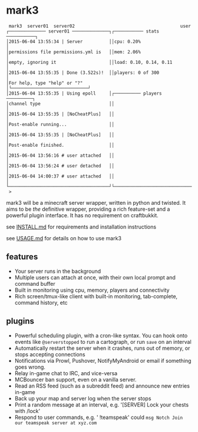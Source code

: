 # mark3

     mark3  server01  server02                                        user
    ┌────────────── server01 ──────────────┐┌─────────── stats ───────────┐
    │2015-06-04 13:55:34 | Server          ││cpu: 0.20%                   │
    │permissions file permissions.yml is   ││mem: 2.06%                   │
    │empty, ignoring it                    ││load: 0.10, 0.14, 0.11       │
    │2015-06-04 13:55:35 | Done (3.522s)!  ││players: 0 of 300            │
    │For help, type "help" or "?"          │└─────────────────────────────┘
    │2015-06-04 13:55:35 | Using epoll     │┌────────── players ──────────┐
    │channel type                          ││                             │
    │2015-06-04 13:55:35 | [NoCheatPlus]   ││                             │
    │Post-enable running...                ││                             │
    │2015-06-04 13:55:35 | [NoCheatPlus]   ││                             │
    │Post-enable finished.                 ││                             │
    │2015-06-04 13:56:16 # user attached   ││                             │
    │2015-06-04 13:56:24 # user detached   ││                             │
    │2015-06-04 14:00:37 # user attached   ││                             │
    └──────────────────────────────────────┘└─────────────────────────────┘
     >

mark3 will be a minecraft server wrapper, written in python and twisted. It aims to be *the* definitive wrapper, providing a
rich feature-set and a powerful plugin interface. It has no requirement on craftbukkit.

see [INSTALL.md](INSTALL.md) for requirements and installation instructions

see [USAGE.md](USAGE.md) for details on how to use mark3

## features

* Your server runs in the background
* Multiple users can attach at once, with their own local prompt and command buffer
* Built in monitoring using cpu, memory, players and connectivity
* Rich screen/tmux-like client with built-in monitoring, tab-complete, command history, etc

## plugins

* Powerful scheduling plugin, with a cron-like syntax. You can hook onto events like `@serverstopped` to run a
  cartograph, or run `save` on an interval
* Automatically restart the server when it crashes, runs out of memory, or stops accepting connections
* Notifications via Prowl, Pushover, NotifyMyAndroid or email if something goes wrong.
* Relay in-game chat to IRC, and vice-versa
* MCBouncer ban support, even on a vanilla server.
* Read an RSS feed (such as a subreddit feed) and announce new entries in-game
* Back up your map and server log when the server stops
* Print a random message at an interval, e.g. '[SERVER] Lock your chests with /lock'
* Respond to user commands, e.g. '<Notch> !teamspeak' could `msg Notch Join our teamspeak server at xyz.com`
